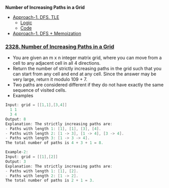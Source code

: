 **Number of Increasing Paths in a Grid**
- [Approach-1. DFS. TLE](#a1)
  - [Logic](#l)
  - [Code](#c)
- [Approach-1. DFS + Memoization](#a2)

### [2328. Number of Increasing Paths in a Grid](https://leetcode.com/problems/number-of-increasing-paths-in-a-grid/description/)
- You are given an m x n integer matrix grid, where you can move from a cell to any adjacent cell in all 4 directions.
- Return the number of strictly increasing paths in the grid such that you can start from any cell and end at any cell. Since the answer may be very large, return it modulo 109 + 7.
- Two paths are considered different if they do not have exactly the same sequence of visited cells.
- Examples
```c
Input: grid = [[1,1],[3,4]]
  1 1 
  3 4
Output: 8
Explanation: The strictly increasing paths are:
- Paths with length 1: [1], [1], [3], [4].
- Paths with length 2: [1 -> 3], [1 -> 4], [3 -> 4].
- Paths with length 3: [1 -> 3 -> 4].
The total number of paths is 4 + 3 + 1 = 8.

Example-2:
Input: grid = [[1],[2]]
Output: 3
Explanation: The strictly increasing paths are:
- Paths with length 1: [1], [2].
- Paths with length 2: [1 -> 2].
The total number of paths is 2 + 1 = 3.
```
